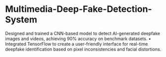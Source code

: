 # Multimedia-Deep-Fake-Detection-System
Designed and trained a CNN-based model to detect AI-generated deepfake images and videos, achieving 90% accuracy on benchmark datasets. • Integrated TensorFlow to create a user-friendly interface for real-time deepfake identification based on pixel inconsistencies and facial distortions.
